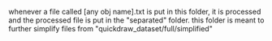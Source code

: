 whenever a file called [any obj name].txt is put in this folder, it is processed and the processed file is put in the "separated" folder.
this folder is meant to further simplify files from "quickdraw_dataset/full/simplified"
